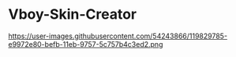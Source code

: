 # Vboy-Skin-Creator

https://user-images.githubusercontent.com/54243866/119829785-e9972e80-befb-11eb-9757-5c757b4c3ed2.png
